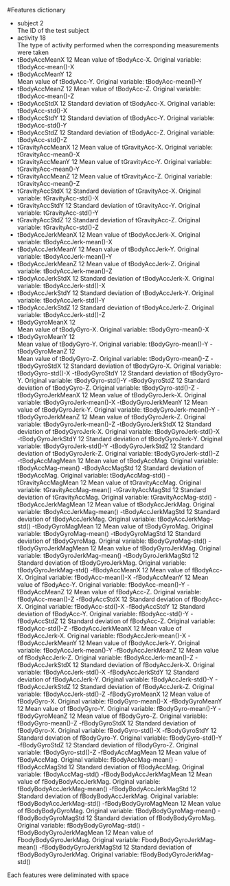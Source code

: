 #Features dictionary
- subject     2  
            The ID of the test subject  
- activity    18  
            The type of activity performed when the corresponding measurements were taken  
- tBodyAccMeanX     12
           Mean value of tBodyAcc-X.  Original variable: tBodyAcc-mean()-X
- tBodyAccMeanY     12  
           Mean value of tBodyAcc-Y. Original variable: tBodyAcc-mean()-Y
- tBodyAccMeanZ     12
           Mean value of tBodyAcc-Z. Original variable: tBodyAcc-mean()-Z
- tBodyAccStdX     12
            Standard deviation of tBodyAcc-X. Original variable: tBodyAcc-std()-X
- tBodyAccStdY     12
            Standard deviation of tBodyAcc-Y. Original variable: tBodyAcc-std()-Y
- tBodyAccStdZ     12
            Standard deviation of tBodyAcc-Z. Original variable: tBodyAcc-std()-Z
- tGravityAccMeanX     12
            Mean value of tGravityAcc-X. Original variable: tGravityAcc-mean()-X
- tGravityAccMeanY     12
            Mean value of tGravityAcc-Y. Original variable: tGravityAcc-mean()-Y
- tGravityAccMeanZ     12
            Mean value of tGravityAcc-Z. Original variable: tGravityAcc-mean()-Z
- tGravityAccStdX     12
            Standard deviation of tGravityAcc-X. Original variable: tGravityAcc-std()-X
- tGravityAccStdY     12
            Standard deviation of tGravityAcc-Y. Original variable: tGravityAcc-std()-Y
- tGravityAccStdZ     12
            Standard deviation of tGravityAcc-Z. Original variable: tGravityAcc-std()-Z
- tBodyAccJerkMeanX     12
            Mean value of tBodyAccJerk-X. Original variable: tBodyAccJerk-mean()-X
- tBodyAccJerkMeanY     12
            Mean value of tBodyAccJerk-Y. Original variable: tBodyAccJerk-mean()-Y
- tBodyAccJerkMeanZ     12
            Mean value of tBodyAccJerk-Z. Original variable: tBodyAccJerk-mean()-Z
- tBodyAccJerkStdX     12
            Standard deviation of tBodyAccJerk-X. Original variable: tBodyAccJerk-std()-X
- tBodyAccJerkStdY     12
            Standard deviation of tBodyAccJerk-Y. Original variable: tBodyAccJerk-std()-Y
- tBodyAccJerkStdZ     12
            Standard deviation of tBodyAccJerk-Z. Original variable: tBodyAccJerk-std()-Z
- tBodyGyroMeanX      12           
            Mean value of tBodyGyro-X. Original variable: tBodyGyro-mean()-X
- tBodyGyroMeanY      12      
            Mean value of tBodyGyro-Y. Original variable: tBodyGyro-mean()-Y
-tBodyGyroMeanZ     12    
            Mean value of tBodyGyro-Z. Original variable: tBodyGyro-mean()-Z
-tBodyGyroStdX     12
            Standard deviation of tBodyGyro-X. Original variable: tBodyGyro-std()-X
-tBodyGyroStdY     12
            Standard deviation of tBodyGyro-Y. Original variable: tBodyGyro-std()-Y
-tBodyGyroStdZ     12
            Standard deviation of tBodyGyro-Z. Original variable: tBodyGyro-std()-Z
-tBodyGyroJerkMeanX     12
            Mean value of tBodyGyroJerk-X. Original variable: tBodyGyroJerk-mean()-X
-tBodyGyroJerkMeanY     12
            Mean value of tBodyGyroJerk-Y. Original variable: tBodyGyroJerk-mean()-Y
-tBodyGyroJerkMeanZ     12
            Mean value of tBodyGyroJerk-Z. Original variable: tBodyGyroJerk-mean()-Z
-tBodyGyroJerkStdX      12 
            Standard deviation of tBodyGyroJerk-X. Original variable: tBodyGyroJerk-std()-X
-tBodyGyroJerkStdY      12 
            Standard deviation of tBodyGyroJerk-Y. Original variable: tBodyGyroJerk-std()-Y
-tBodyGyroJerkStdZ      12
            Standard deviation of tBodyGyroJerk-Z. Original variable: tBodyGyroJerk-std()-Z
-tBodyAccMagMean      12
            Mean value of tBodyAccMag. Original variable: tBodyAccMag-mean()
-tBodyAccMagStd       12
            Standard deviation of tBodyAccMag. Original variable: tBodyAccMag-std()
-tGravityAccMagMean      12
            Mean value of tGravityAccMag. Original variable: tGravityAccMag-mean()
-tGravityAccMagStd     12 
            Standard deviation of tGravityAccMag. Original variable: tGravityAccMag-std()
-tBodyAccJerkMagMean      12 
           Mean value of tBodyAccJerkMag. Original variable: tBodyAccJerkMag-mean()
-tBodyAccJerkMagStd     12
            Standard deviation of tBodyAccJerkMag. Original variable: tBodyAccJerkMag-std()
-tBodyGyroMagMean     12
            Mean value of tBodyGyroMag. Original variable: tBodyGyroMag-mean()
-tBodyGyroMagStd      12
            Standard deviation of tBodyGyroMag. Original variable: tBodyGyroMag-std()
-tBodyGyroJerkMagMean      12
            Mean value of tBodyGyroJerkMag. Original variable: tBodyGyroJerkMag-mean()
-tBodyGyroJerkMagStd      12
            Standard deviation of tBodyGyroJerkMag. Original variable: tBodyGyroJerkMag-std()
-fBodyAccMeanX     12
            Mean value of fBodyAcc-X. Original variable: fBodyAcc-mean()-X
-fBodyAccMeanY      12
            Mean value of fBodyAcc-Y. Original variable: fBodyAcc-mean()-Y
-fBodyAccMeanZ     12 
            Mean value of fBodyAcc-Z. Original variable: fBodyAcc-mean()-Z
-fBodyAccStdX      12
            Standard deviation of fBodyAcc-X. Original variable: fBodyAcc-std()-X
-fBodyAccStdY      12 
            Standard deviation of fBodyAcc-Y. Original variable: fBodyAcc-std()-Y
-fBodyAccStdZ      12
            Standard deviation of fBodyAcc-Z. Original variable: fBodyAcc-std()-Z
-fBodyAccJerkMeanX      12
            Mean value of fBodyAccJerk-X. Original variable: fBodyAccJerk-mean()-X
-fBodyAccJerkMeanY      12
            Mean value of fBodyAccJerk-Y. Original variable: fBodyAccJerk-mean()-Y
-fBodyAccJerkMeanZ     12 
            Mean value of fBodyAccJerk-Z. Original variable: fBodyAccJerk-mean()-Z
-fBodyAccJerkStdX     12 
            Standard deviation of fBodyAccJerk-X. Original variable: fBodyAccJerk-std()-X
-fBodyAccJerkStdY     12
            Standard deviation of fBodyAccJerk-Y. Original variable: fBodyAccJerk-std()-Y
-fBodyAccJerkStdZ      12
            Standard deviation of fBodyAccJerk-Z. Original variable: fBodyAccJerk-std()-Z
-fBodyGyroMeanX     12
            Mean value of fBodyGyro-X. Original variable: fBodyGyro-mean()-X
-fBodyGyroMeanY     12
            Mean value of fBodyGyro-Y. Original variable: fBodyGyro-mean()-Y
-fBodyGyroMeanZ     12
            Mean value of fBodyGyro-Z. Original variable: fBodyGyro-mean()-Z
-fBodyGyroStdX     12
            Standard deviation of fBodyGyro-X. Original variable: fBodyGyro-std()-X
-fBodyGyroStdY     12
            Standard deviation of fBodyGyro-Y. Original variable: fBodyGyro-std()-Y
-fBodyGyroStdZ     12
            Standard deviation of fBodyGyro-Z. Original variable: fBodyGyro-std()-Z
-fBodyAccMagMean     12
            Mean value of fBodyAccMag. Original variable: fBodyAccMag-mean()
-fBodyAccMagStd     12
            Standard deviation of fBodyAccMag. Original variable: fBodyAccMag-std()
-fBodyBodyAccJerkMagMean     12
            Mean value of fBodyBodyAccJerkMag. Original variable: fBodyBodyAccJerkMag-mean()
-fBodyBodyAccJerkMagStd     12
            Standard deviation of fBodyBodyAccJerkMag. Original variable: fBodyBodyAccJerkMag-std()
-fBodyBodyGyroMagMean     12
            Mean value of fBodyBodyGyroMag. Original variable: fBodyBodyGyroMag-mean()
-fBodyBodyGyroMagStd     12
            Standard deviation of fBodyBodyGyroMag. Original variable: fBodyBodyGyroMag-std()
-fBodyBodyGyroJerkMagMean     12
            Mean value of FbodyBodyGyroJerkMag. Original variable: FbodyBodyGyroJerkMag-mean()
-fBodyBodyGyroJerkMagStd     12
            Standard deviation of fBodyBodyGyroJerkMag. Original variable: fBodyBodyGyroJerkMag-std()

Each features were deliminated with space

